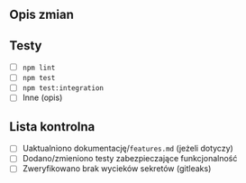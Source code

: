 ## Opis zmian

<!-- Krótkie streszczenie wprowadzonych modyfikacji -->

## Testy
- [ ] `npm lint`
- [ ] `npm test`
- [ ] `npm test:integration`
- [ ] Inne (opis)

## Lista kontrolna
- [ ] Uaktualniono dokumentację/`features.md` (jeżeli dotyczy)
- [ ] Dodano/zmieniono testy zabezpieczające funkcjonalność
- [ ] Zweryfikowano brak wycieków sekretów (gitleaks)
